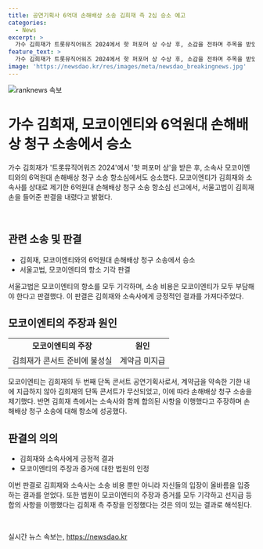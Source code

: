 ```yaml
---
title: 공연기획사 6억대 손해배상 소송 김희재 측 2심 승소 예고
categories:
  - News
excerpt: >
  가수 김희재가 트롯뮤직어워즈 2024에서 핫 퍼포머 상 수상 후, 소감을 전하며 주목을 받았습니다. 이에 이어 소속사와의 6억원대 손해배상 청구 소송 항소심에서 승소했다고 전해졌습니다. 김희재 소속사는 모코이엔티가 손해배상 청구 소송 항소심에서 패배, 소송 비용 부담이라고 밝혔으며, 모코이엔티는 김희재의 단독 콘서트 계약금 지불 문제로 공방했으나 법원은 김희재 손을 들어준 판결을 내렸습니다.
feature_text: >
  가수 김희재가 트롯뮤직어워즈 2024에서 핫 퍼포머 상 수상 후, 소감을 전하며 주목을 받았습니다. 이에 이어 소속사와의 6억원대 손해배상 청구 소송 항소심에서 승소했다고 전해졌습니다. 김희재 소속사는 모코이엔티가 손해배상 청구 소송 항소심에서 패배, 소송 비용 부담이라고 밝혔으며, 모코이엔티는 김희재의 단독 콘서트 계약금 지불 문제로 공방했으나 법원은 김희재 손을 들어준 판결을 내렸습니다.
image: 'https://newsdao.kr/res/images/meta/newsdao_breakingnews.jpg'
---
```


<p><img src="https://newsdao.kr/res/images/meta/newsdao_breakingnews.jpg" alt="ranknews 속보" /></p>

<h1>가수 김희재, 모코이엔티와 6억원대 손해배상 청구 소송에서 승소</h1>

<p>가수 김희재가 '트롯뮤직어워즈 2024'에서 '핫 퍼포머 상'을 받은 후, 소속사 모코이엔티와의 6억원대 손해배상 청구 소송 항소심에서도 승소했다. 모코이엔티가 김희재와 소속사를 상대로 제기한 6억원대 손해배상 청구 소송 항소심 선고에서, 서울고법이 김희재 손을 들어준 판결을 내렸다고 밝혔다.</p>

<p data-ke-size="size16">&nbsp;</p>

<h2 data-ke-size="size26">관련 소송 및 판결</h2>

<ul>
  <li>김희재, 모코이엔티와의 6억원대 손해배상 청구 소송에서 승소</li>
  <li>서울고법, 모코이엔티의 항소 기각 판결</li>
</ul>

<p data-ke-size="size16">서울고법은 모코이엔티의 항소를 모두 기각하며, 소송 비용은 모코이엔티가 모두 부담해야 한다고 판결했다. 이 판결은 김희재와 소속사에게 긍정적인 결과를 가져다주었다.</p>

<h2 data-ke-size="size26">모코이엔티의 주장과 원인</h2>

<table>
  <tr>
    <td style="text-align: center; height: 17px;"><b>모코이엔티의 주장</b></td>
    <td style="text-align: center; height: 17px;"><b>원인</b></td>
  </tr>
  <tr>
    <td style="text-align: center; height: 17px;">김희재가 콘서트 준비에 불성실</td>
    <td style="text-align: center; height: 17px;">계약금 미지급</td>
  </tr>
</table>

<p data-ke-size="size16">모코이엔티는 김희재의 두 번째 단독 콘서트 공연기획사로서, 계약금을 약속한 기한 내에 지급하지 않아 김희재의 단독 콘서트가 무산되었고, 이에 따라 손해배상 청구 소송을 제기했다. 반면 김희재 측에서는 소속사와 함께 합의된 사항을 이행했다고 주장하며 손해배상 청구 소송에 대해 항소에 성공했다.</p>

<h2 data-ke-size="size26">판결의 의의</h2>

<ul>
  <li>김희재와 소속사에게 긍정적 결과</li>
  <li>모코이엔티의 주장과 증거에 대한 법원의 인정</li>
</ul>

<p data-ke-size="size16">이번 판결로 김희재와 소속사는 소송 비용 뿐만 아니라 자신들의 입장이 올바름을 입증하는 결과를 얻었다. 또한 법원이 모코이엔티의 주장과 증거를 모두 기각하고 선지급 등 합의 사항을 이행했다는 김희재 측 주장을 인정했다는 것은 의미 있는 결과로 해석된다.</p>

<p data-ke-size="size16">&nbsp;</p>
실시간 뉴스 속보는, <a href="https://newsdao.kr" rel="dofollow">https://newsdao.kr</a>



